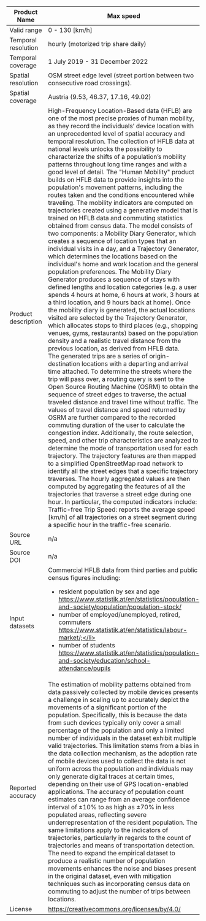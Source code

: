 |Product Name| Max speed |
| --- | --- |
| Valid range |0 - 130 [km/h]|
| Temporal resolution | hourly (motorized trip share daily) |
| Temporal coverage | 1 July 2019 - 31 December 2022 |
| Spatial resolution | OSM street edge level (street portion between two consecutive road crossings). |
| Spatial coverage | Austria (9.53, 46.37, 17.16, 49.02) |
| Product description | High-Frequency Location-Based data (HFLB) are one of the most precise proxies of human mobility, as they record the individuals’ device location with an unprecedented level of spatial accuracy and temporal resolution. The collection of HFLB data at national levels unlocks the possibility to characterize the shifts of a population’s mobility patterns throughout long time ranges and with a good level of detail. The "Human Mobility" product builds on HFLB data to provide insights into the population's movement patterns, including the routes taken and the conditions encountered while traveling. The mobility indicators are computed on trajectories created using a generative model that is trained on HFLB data and commuting statistics obtained from census data. The model consists of two components: a Mobility Diary Generator, which creates a sequence of location types that an individual visits in a day, and a Trajectory Generator, which determines the locations based on the individual's home and work location and the general population preferences. The Mobility Diary Generator produces a sequence of stays with defined lengths and location categories (e.g. a user spends 4 hours at home, 6 hours at work, 3 hours at a third location, and 9 hours back at home). Once the mobility diary is generated, the actual locations visited are selected by the Trajectory Generator, which allocates stops to third places (e.g., shopping venues, gyms, restaurants) based on the population density and a realistic travel distance from the previous location, as derived from HFLB data.<br>The generated trips are a series of origin-destination locations with a departing and arrival time attached. To determine the streets where the trip will pass over, a routing query is sent to the Open Source Routing Machine (OSRM) to obtain the sequence of street edges to traverse, the actual traveled distance and travel time without traffic. The values of travel distance and speed returned by OSRM are further compared to the recorded commuting duration of the user to calculate the congestion index. Additionally, the route selection, speed, and other trip characteristics are analyzed to determine the mode of transportation used for each trajectory. The trajectory features are then mapped to a simplified OpenStreetMap road network to identify all the street edges that a specific trajectory traverses. The hourly aggregated values are then computed by aggregating the features of all the trajectories that traverse a street edge during one hour. In particular, the computed indicators include:<br>Traffic-free Trip Speed: reports the average speed [km/h] of all trajectories on a street segment during a specific hour in the traffic-free scenario.|
| Source URL | n/a |
| Source DOI | n/a |
| Input datasets |Commercial HFLB data from third parties and public census figures including:<ul><li>resident population by sex and age https://www.statistik.at/en/statistics/population-and-society/population/population-stock/</li><li>number of employed/unemployed, retired, commuters https://www.statistik.at/en/statistics/labour-market/;</li><li>number of students https://www.statistik.at/en/statistics/population-and-society/education/school-attendance/pupils</li></ul>|
| Reported accuracy | The estimation of mobility patterns obtained  from data passively collected by mobile devices presents a challenge in scaling up to accurately depict the movements of a significant portion of the population. Specifically, this is because the data from such devices typically only cover a small percentage of the population and only a limited number of individuals in the dataset exhibit multiple valid trajectories. This limitation stems from a bias in the data collection mechanism, as the adoption rate of mobile devices used to collect the data is not uniform across the population and individuals may only generate digital traces at certain times, depending on their use of GPS location-enabled applications. The accuracy of population count estimates can range from an average confidence interval of ±10% to as high as ±70% in less populated areas, reflecting severe underrepresentation of the resident population. The same limitations apply to the indicators of trajectories, particularly in regards to the count of trajectories and means of transportation detection. The need to expand the empirical dataset to produce a realistic number of population movements enhances the noise and biases present in the original dataset, even with mitigation techniques such as incorporating census data on commuting to adjust the number of trips between locations. |
| License | https://creativecommons.org/licenses/by/4.0/ |
